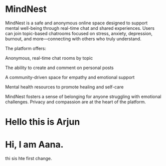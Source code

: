 # MindNest

MindNest is a safe and anonymous online space designed to support mental well-being through real-time chat and shared experiences. Users can join topic-based chatrooms focused on stress, anxiety, depression, burnout, and more—connecting with others who truly understand.

The platform offers:

Anonymous, real-time chat rooms by topic

The ability to create and comment on personal posts

A community-driven space for empathy and emotional support

Mental health resources to promote healing and self-care

MindNest fosters a sense of belonging for anyone struggling with emotional challenges. Privacy and compassion are at the heart of the platform.

# Hello this is Arjun
# Hi, I am Aana. 


thi sis hte first change.
